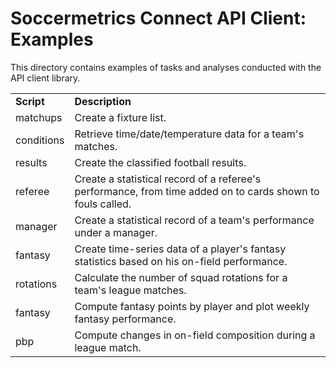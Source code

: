 Soccermetrics Connect API Client: Examples
==========================================

This directory contains examples of tasks and analyses conducted with the API client library.

<table border="0" cellspacing="0"><colgroup width="auto"></colgroup> <colgroup width="auto"></colgroup>
<tbody>
<tr>
<td align="LEFT" height="16"><strong>Script</strong></td>
<td align="LEFT"><strong>Description</strong></td>
</tr>
<tr>
<td align="LEFT" height="16">matchups</td>
<td align="LEFT">Create a fixture list.</td>
</tr>
<tr>
<td align="LEFT" height="16">conditions</td>
<td align="LEFT">Retrieve time/date/temperature data for a team's matches.</td>
</tr>
<tr>
<td align="LEFT" height="16">results</td>
<td align="LEFT">Create the classified football results.</td>
</tr>
<tr>
<td align="LEFT" height="16">referee</td>
<td align="LEFT">Create a statistical record of a referee's performance, from time added
    on to cards shown to fouls called.</td>
</tr>
<tr>
<td align="LEFT" height="16">manager</td>
<td align="LEFT">Create a statistical record of a team's performance under a manager.</td>
</tr>
<tr>
<td align="LEFT" height="16">fantasy</td>
<td align="LEFT">Create time-series data of a player's fantasy statistics based
    on his on-field performance.</td>
</tr>
<tr>
<td align="LEFT" height="16">rotations</td>
<td align="LEFT">Calculate the number of squad rotations for a team's league matches.</td>
</tr>
<tr>
<td align="LEFT" height="16">fantasy</td>
<td align="LEFT"> Compute fantasy points by player and plot weekly fantasy performance.</td>
</tr>
<tr>
<td align="LEFT" height="16">pbp</td>
<td align="LEFT">Compute changes in on-field composition during a league match.</td>
</tr>
</tbody>
</table>
